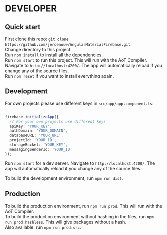 # DEVELOPER

## Quick start

First clone this repo: `git clone https://github.com/jeroenouw/AngularMaterialFirebase.git`.  
Change directory to this project  
Run `npm install` to install all the dependencies.  
Run `npm start` to run this project. This will run with the AoT Compiler.  
Navigate to `http://localhost:4200/`. The app will automatically reload if you change any of the source files.  
Run `npm reset` if you want to install everything again.  

## Development

For own projects please use different keys in `src/app/app.component.ts`:  

```typescript

firebase.initializeApp({
  // For your own projects use different keys
  apiKey: 'YOUR_KEY',
  authDomain: 'YOUR_DOMAIN',
  databaseURL: 'YOUR_URL',
  projectId: 'YOUR_ID',
  storageBucket: 'YOUR_KEY',
  messagingSenderId: 'YOUR_ID'
});

```

Run `npm start` for a dev server. Navigate to `http://localhost:4200/`. The app will automatically reload if you change any of the source files.  

To build the development environment, run `npm run dist`.

## Production

To build the production environment, run `npm run prod`. This will run with the AoT Compiler.  
To build the production environment without hashing in the files, run `npm run prod:hashless`. This will give packages without a hash.  
Also available: run `npm run prod:src`.
